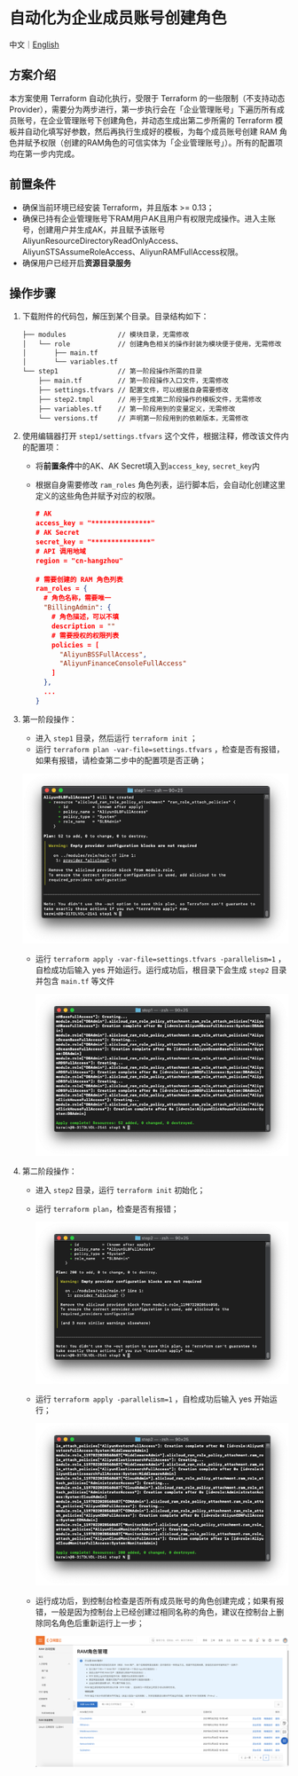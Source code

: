 # 自动化为企业成员账号创建角色

中文｜[English](./README_en.md)

## 方案介绍

本方案使用 Terraform 自动化执行，受限于 Terraform 的一些限制（不支持动态 Provider），需要分为两步进行，第一步执行会在「企业管理账号」下遍历所有成员账号，在企业管理账号下创建角色，并动态生成出第二步所需的 Terraform 模板并自动化填写好参数，然后再执行生成好的模板，为每个成员账号创建 RAM 角色并赋予权限（创建的RAM角色的可信实体为「企业管理账号」）。所有的配置项均在第一步内完成。

## 前置条件

- 确保当前环境已经安装 Terraform，并且版本 >= 0.13；
- 确保已持有企业管理账号下RAM用户AK且用户有权限完成操作。进入主账号，创建用户并生成AK，并且赋予该账号AliyunResourceDirectoryReadOnlyAccess、AliyunSTSAssumeRoleAccess、AliyunRAMFullAccess权限。
- 确保用户已经开启**资源目录服务**

## 操作步骤

1. 下载附件的代码包，解压到某个目录。目录结构如下：

   ```
   ├── modules             // 模块目录，无需修改
   │   └── role            // 创建角色相关的操作封装为模块便于使用，无需修改
   │       ├── main.tf 
   │       └── variables.tf
   └── step1               // 第一阶段操作所需的目录
       ├── main.tf         // 第一阶段操作入口文件，无需修改
       ├── settings.tfvars // 配置文件，可以根据自身需要修改
       ├── step2.tmpl      // 用于生成第二阶段操作的模板文件，无需修改
       ├── variables.tf    // 第一阶段用到的变量定义，无需修改
       └── versions.tf     // 声明第一阶段用到的依赖版本，无需修改
   ```

2. 使用编辑器打开 `step1/settings.tfvars` 这个文件，根据注释，修改该文件内的配置项：

   - 将**前置条件**中的AK、AK Secret填入到`access_key`, `secret_key`内

   - 根据自身需要修改 `ram_roles` 角色列表，运行脚本后，会自动化创建这里定义的这些角色并赋予对应的权限。

     ```json
     # AK
     access_key = "***************"
     # AK Secret
     secret_key = "***************"
     # API 调用地域
     region = "cn-hangzhou"
     
     # 需要创建的 RAM 角色列表
     ram_roles = {
       # 角色名称，需要唯一
       "BillingAdmin": {
         # 角色描述，可以不填
         description = ""
         # 需要授权的权限列表
         policies = [
           "AliyunBSSFullAccess",
           "AliyunFinanceConsoleFullAccess"
         ]
       },
       ...
     }
     
     ```

3. 第一阶段操作：

   - 进入 `step1` 目录，然后运行 `terraform init` ；
   - 运行 `terraform plan -var-file=settings.tfvars` ，检查是否有报错，如果有报错，请检查第二步中的配置项是否正确；

   ![6.03-plan运行结果](../../img/6.03-step1-plan运行结果.png)

   - 运行 `terraform apply -var-file=settings.tfvars -parallelism=1` ，自检成功后输入 yes 开始运行。运行成功后，根目录下会生成 `step2` 目录并包含 `main.tf` 等文件

     ![7.03-step1-apply运行结果](../../img/7.03-step1-apply运行结果.png)

4. 第二阶段操作：

   - 进入 `step2` 目录，运行 `terraform init` 初始化；

   - 运行 `terraform plan`，检查是否有报错；

     ![8.03-step2-plan运行结果](../../img/8.03-step2-plan运行结果.png)

   - 运行 `terraform apply -parallelism=1` ，自检成功后输入 yes 开始运行；

     ![9.03-step2-apply运行结果](../../img/9.03-step2-apply运行结果.png)

   - 运行成功后，到控制台检查是否所有成员账号的角色创建完成；如果有报错，一般是因为控制台上已经创建过相同名称的角色，建议在控制台上删除同名角色后重新运行上一步；

     ![10.03-控制台](../../img/10.03-控制台.png)